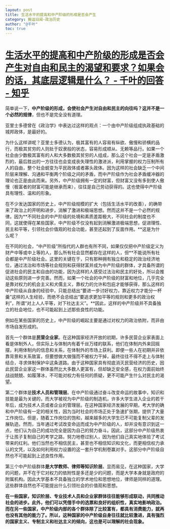 ```yaml
---
layout: post
title: 生活水平的提高和中产阶级的形成是否会产生
category: 搬运旧闻-政治历史
author: "@千叶"
toc: true
---
```


# [生活水平的提高和中产阶级的形成是否会产生对自由和民主的渴望和要求？如果会的话，其底层逻辑是什么？ - 千叶的回答 - 知乎](https://www.zhihu.com/question/547131377/answer/2620599975)

简单说一下，**中产阶级的形成，会使社会产生对自由和民主的向往吗？这并不是一个必然的规律**，但也不是完全没有道理。

亚里士多德曾在《政治学》中表达过这样的观点：一个由中产阶级组成执政基础的城邦政体，是最好的。

为什么这样讲呢？亚里士多德认为，极其富有的人容易有纵欲、傲慢和骄横的品行，而极其贫穷的人则处于奴隶般的状态，容易形成顺从、无赖等品行。如果一个社会由少数极其富有的人和大多数极其贫穷的人组成，那么这个社会一定是矛盾激烈的，最后胜出的一方往往也会变成丧失理性的激进派，利用掌握的权力压制所有人的自由，整个社会蜕变为平民政体或者寡头政体。因为这样的社会缺乏一个中间阶层来理解、沟通和平衡两个阶级之间的矛盾，而中产阶级作为社会矛盾缓冲器的理论也正是由此而来。另外，中产阶级拥有一定的财富，但财富又没有多到使人傲慢（极富者的财富可能是继承而来），往往是自己劳动获得的。这也使得中产阶级具有理性、温和的形象。

在不少发达国家的历史上，中产阶级规模的扩大（包括生活水平的改善），的确带来了政治上的开明和进步，消解了激进和极端思想。然而这并不是一个必然的规律。因为**不同社会的中产阶级的处境和素质差距极大，不同社会的制度也不同，这就使得在某些国家，中产阶级不仅没有起到消解激进极端思想，促进理性、民主和平等，引领社会价值观的社会功能，甚至还起到了反面作用。**这是为什么呢？

在不同的社会，“中产阶级”所指代的人群也有所不同，如果仅仅把中产阶级定义为财产中等或中上等的人，那么所有社会显然都存在这样的人，但**不能说所有社会都是中产阶级社会。这里的关键在于，只有那种拥有独立和稳定的政治经济地位，通过法治和市场等社会规则和获得财富并成为中产阶级的群体，才具备所谓的促进社会的民主和自由的功能，因为这样的人感受过法治和民主的好处，所以会推动这些原则进一步完善。然而，如果一个社会的中产阶级的财富和地位，几乎完全是靠对权力的机会主义和犬儒主义，靠权力的允许和包庇才能够获得，那么这样的中产阶级从自身的经验中，只能总结出“要进一步讨好权力，靠近权力才能分一杯羹”这样的人生经验，而绝不会总结出“要追求更加平等的规则和更多的政治权利”，所谓“对上人人平等，对下社达主义”。**因此，这样的中产阶级并不具备独立的社会地位，也不可能起到上述那些良性的功能。

例如在某些国家的历史上，中产阶级的崛起主要是通过对权力的政治依附，而非由市场自发形成的。

首先一个群体是**民营企业家**。在这种国家经济开放的初期，许多民营企业家表面上看是体制外人，但实际上与体制内有着千丝万缕的联系，他们在体制内外来回摇摆，利用体制内的信息和关系，在体制外的市场上获利。即便一些人在初期并非依靠背景和关系致富，但要想做大做强而不被权力干掉，最终往往不得不走上与体制结合，寻求体制保护伞这条道路。由于这种国家具有彻底消灭民营经济的历史，因此民营企业家这一群体虽然比大多数人更富有，但却缺乏安全感，在权力面前始终战战兢兢、如履薄冰，不可能对权力有任何的质疑，更不可能产生什么对民主的渴望。

第二个群体是**技术人员和管理层**。在中产阶级通过奋斗改变命运的故事中，知识和技能是最为关键的，而大学被视为中产阶级的制造机，许多大学生进入企业的若干年后，成为技术人员或者企业的管理层。在这种国家经济发展的早期，考大学的确和中产阶级有一定的相关性，因为当时社会的市场正处于急速扩张期，提供了大量工作岗位。但是，随着工作岗位的饱和，越来越多的大学生已不可能复制父辈的发展轨迹。然而，当年通过考试改变命运而成为中产阶级的人，却并没有意识到这一点，他们认为自己的成功完全是因为自己的努力奋斗。因此，这部分中产阶级热衷于让孩子复制自己的考学之路，努力地卷过别人，因为他们自己真实地体验了考试带来的红利。他们当然也不相信民主，甚至也不相信知识和文化，而更相信权力承认的文凭，以及如何利用权力设置的这一套升学机制卷赢对手。这部分中产阶级自然也不可能起到上述良性作用。

第三个中产阶级群体**是大学教师、律师等知识阶层**。显而易见，在这种国家，大学的问题，并不在于它对权力的依附性是多还是少的问题，而是大学本身就是政府的附属机构。因此大学基本不具备独立的学术地位和思想地位，律师是同样的道理。这些群体自然也不可能提出什么引领社会的价值观和思想。

**在一些国家，知识阶层、专业技术人员和企业家群体往往能够形成联动，共同推动社会的进步。此外，他们可以凭借手中的选票和良好的组织性，真实地影响政治。而在另一些国家，中产阶级内部的各个群体除了比较富有，都具有消费能力，就再也没有其他的能力了。所以，这种国家的中产阶级自身往往就比较激进，具有强烈的国家主义、专制主义和社达主义的倾向，这也是可以理解的社会现象。**